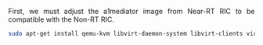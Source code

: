 <p align="justify">
First, we must adjust the  a1mediator image from Near-RT RIC to be compatible with the Non-RT RIC.
</p>

```bash
sudo apt-get install qemu-kvm libvirt-daemon-system libvirt-clients virt-manager
```




